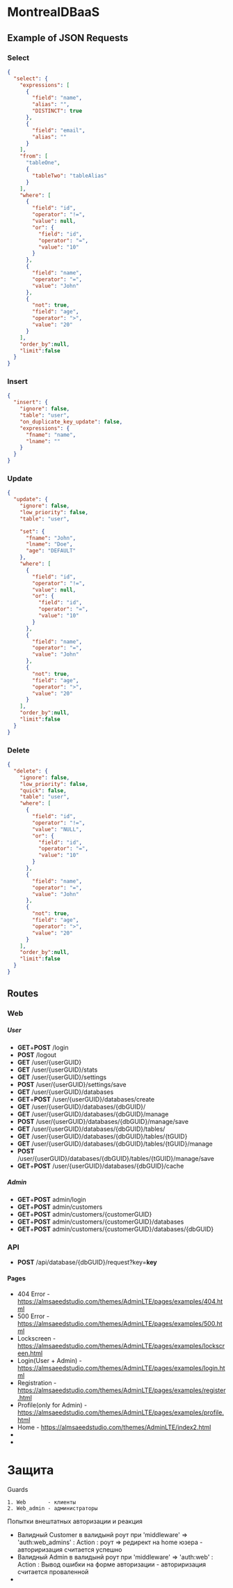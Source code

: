 # MontrealDBaaS

## Example of JSON Requests

### Select
```json
{
  "select": {
    "expressions": [
      {
        "field": "name",
        "alias": "",
        "DISTINCT": true
      },
      {
        "field": "email",
        "alias": ""
      }
    ],
    "from": [
      "tableOne",
      {
        "tableTwo": "tableAlias"
      }
    ],
    "where": [
      {
        "field": "id",
        "operator": "!=",
        "value": null,
        "or": {
          "field": "id",
          "operator": "=",
          "value": "10"
        }
      },
      {
        "field": "name",
        "operator": "=",
        "value": "John"
      },
      {
        "not": true,
        "field": "age",
        "operator": ">",
        "value": "20"
      }
    ],
    "order_by":null,
    "limit":false
  }
}
```

### Insert
```json
{
  "insert": {
    "ignore": false,
    "table": "user",
    "on_duplicate_key_update": false,
    "expressions": {
      "fname": "name",
      "lname": ""
    }
  }
}
```

### Update
```json
{
  "update": {
    "ignore": false,
    "low_priority": false,
    "table": "user",

    "set": {
      "fname": "John",
      "lname": "Doe",
      "age": "DEFAULT"
    },
    "where": [
      {
        "field": "id",
        "operator": "!=",
        "value": null,
        "or": {
          "field": "id",
          "operator": "=",
          "value": "10"
        }
      },
      {
        "field": "name",
        "operator": "=",
        "value": "John"
      },
      {
        "not": true,
        "field": "age",
        "operator": ">",
        "value": "20"
      }
    ],
    "order_by":null,
    "limit":false
  }
}
```

### Delete
```json
{
  "delete": {
    "ignore": false,
    "low_priority": false,
    "quick": false,
    "table": "user",
    "where": [
      {
        "field": "id",
        "operator": "!=",
        "value": "NULL",
        "or": {
          "field": "id",
          "operator": "=",
          "value": "10"
        }
      },
      {
        "field": "name",
        "operator": "=",
        "value": "John"
      },
      {
        "not": true,
        "field": "age",
        "operator": ">",
        "value": "20"
      }
    ],
    "order_by":null,
    "limit":false
  }
}
```

## Routes

### Web

##### User

 * **GET**+**POST** /login
 * **POST** /logout
 * **GET** /user/{userGUID}
 * **GET** /user/{userGUID}/stats
 * **GET** /user/{userGUID}/settings
 * **POST** /user/{userGUID}/settings/save
 * **GET** /user/{userGUID}/databases
 * **GET**+**POST** /user/{userGUID}/databases/create
 * **GET** /user/{userGUID}/databases/{dbGUID}/
 * **GET** /user/{userGUID}/databases/{dbGUID}/manage
 * **POST** /user/{userGUID}/databases/{dbGUID}/manage/save
 * **GET** /user/{userGUID}/databases/{dbGUID}/tables/
 * **GET** /user/{userGUID}/databases/{dbGUID}/tables/{tGUID}
 * **GET** /user/{userGUID}/databases/{dbGUID}/tables/{tGUID}/manage
 * **POST** /user/{userGUID}/databases/{dbGUID}/tables/{tGUID}/manage/save
 * **GET**+**POST** /user/{userGUID}/databases/{dbGUID}/cache
  
##### Admin
 
 * **GET**+**POST** admin/login
 * **GET**+**POST** admin/customers
 * **GET**+**POST** admin/customers/{customerGUID}
 * **GET**+**POST** admin/customers/{customerGUID}/databases
 * **GET**+**POST** admin/customers/{customerGUID}/databases/{dbGUID}
 
### API

 * **POST** /api/database/{dbGUID}/request?key=**key**


#### Pages
 * 404 Error - https://almsaeedstudio.com/themes/AdminLTE/pages/examples/404.html
 * 500 Error - https://almsaeedstudio.com/themes/AdminLTE/pages/examples/500.html
 * Lockscreen - https://almsaeedstudio.com/themes/AdminLTE/pages/examples/lockscreen.html
 * Login(User + Admin) - https://almsaeedstudio.com/themes/AdminLTE/pages/examples/login.html 
 * Registration - https://almsaeedstudio.com/themes/AdminLTE/pages/examples/register.html
 * Profile(only for Admin) - https://almsaeedstudio.com/themes/AdminLTE/pages/examples/profile.html
 * Home - https://almsaeedstudio.com/themes/AdminLTE/index2.html
 * 
 *
 
 # Защита
 
 Guards
 
    1. Web       - клиенты   
    2. Web_admin - администраторы
    
    
Попытки внештатных авторизации  и реакция  

* Валидный Customer в валидынй роут при 'middleware' => 'auth:web_admins' : Action : роут => редирект на home юзера - авториризация считается успешно 
* Валидный Admin в валидынй роут при 'middleware' => 'auth:web' : Action : Вывод ошибки на форме авторизации - авториризация считается проваленной
* 
